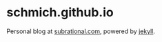 schmich.github.io
=================

Personal blog at [subrational.com](http://subrational.com), powered by [jekyll](https://github.com/mojombo/jekyll).
